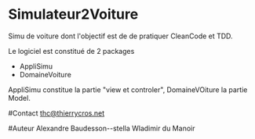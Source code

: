 # Simulateur2Voiture
Simu de voiture dont l'objectif est de de pratiquer CleanCode et TDD.

Le logiciel est constitué de 2 packages
- AppliSimu
- DomaineVoiture


AppliSimu constitue la partie "view et controler", 
DomaineVOiture la partie Model.

#Contact
thc@thierrycros.net

#Auteur 
Alexandre Baudesson--stella
Wladimir du Manoir 